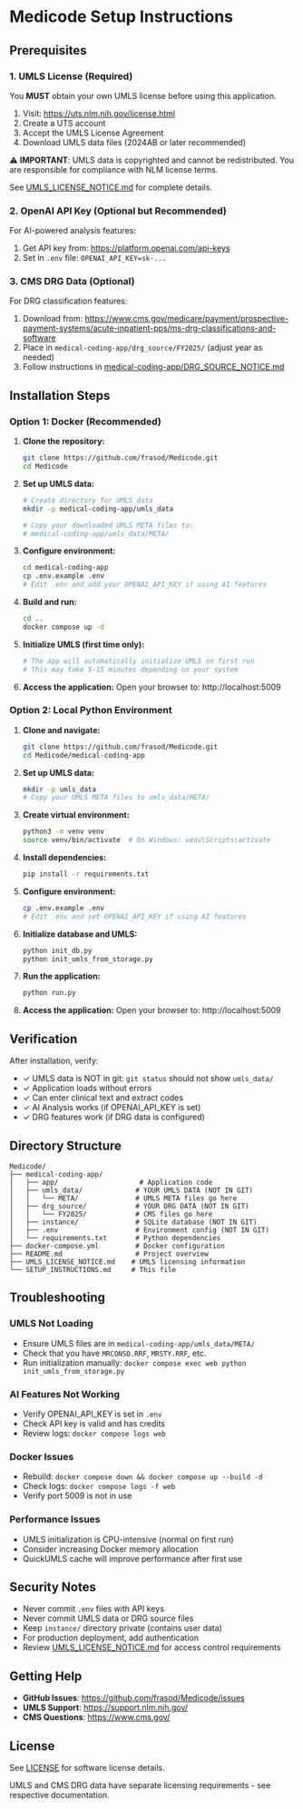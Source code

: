 # Medicode Setup Instructions

## Prerequisites

### 1. UMLS License (Required)
You **MUST** obtain your own UMLS license before using this application.

1. Visit: https://uts.nlm.nih.gov/license.html
2. Create a UTS account
3. Accept the UMLS License Agreement
4. Download UMLS data files (2024AB or later recommended)

⚠️ **IMPORTANT**: UMLS data is copyrighted and cannot be redistributed. You are responsible for compliance with NLM license terms.

See [UMLS_LICENSE_NOTICE.md](UMLS_LICENSE_NOTICE.md) for complete details.

### 2. OpenAI API Key (Optional but Recommended)
For AI-powered analysis features:
1. Get API key from: https://platform.openai.com/api-keys
2. Set in `.env` file: `OPENAI_API_KEY=sk-...`

### 3. CMS DRG Data (Optional)
For DRG classification features:
1. Download from: https://www.cms.gov/medicare/payment/prospective-payment-systems/acute-inpatient-pps/ms-drg-classifications-and-software
2. Place in `medical-coding-app/drg_source/FY2025/` (adjust year as needed)
3. Follow instructions in [medical-coding-app/DRG_SOURCE_NOTICE.md](medical-coding-app/DRG_SOURCE_NOTICE.md)

## Installation Steps

### Option 1: Docker (Recommended)

1. **Clone the repository:**
   ```bash
   git clone https://github.com/frasod/Medicode.git
   cd Medicode
   ```

2. **Set up UMLS data:**
   ```bash
   # Create directory for UMLS data
   mkdir -p medical-coding-app/umls_data
   
   # Copy your downloaded UMLS META files to:
   # medical-coding-app/umls_data/META/
   ```

3. **Configure environment:**
   ```bash
   cd medical-coding-app
   cp .env.example .env
   # Edit .env and add your OPENAI_API_KEY if using AI features
   ```

4. **Build and run:**
   ```bash
   cd ..
   docker compose up -d
   ```

5. **Initialize UMLS (first time only):**
   ```bash
   # The app will automatically initialize UMLS on first run
   # This may take 5-15 minutes depending on your system
   ```

6. **Access the application:**
   Open your browser to: http://localhost:5009

### Option 2: Local Python Environment

1. **Clone and navigate:**
   ```bash
   git clone https://github.com/frasod/Medicode.git
   cd Medicode/medical-coding-app
   ```

2. **Set up UMLS data:**
   ```bash
   mkdir -p umls_data
   # Copy your UMLS META files to umls_data/META/
   ```

3. **Create virtual environment:**
   ```bash
   python3 -m venv venv
   source venv/bin/activate  # On Windows: venv\Scripts\activate
   ```

4. **Install dependencies:**
   ```bash
   pip install -r requirements.txt
   ```

5. **Configure environment:**
   ```bash
   cp .env.example .env
   # Edit .env and set OPENAI_API_KEY if using AI features
   ```

6. **Initialize database and UMLS:**
   ```bash
   python init_db.py
   python init_umls_from_storage.py
   ```

7. **Run the application:**
   ```bash
   python run.py
   ```

8. **Access the application:**
   Open your browser to: http://localhost:5009

## Verification

After installation, verify:

- ✓ UMLS data is NOT in git: `git status` should not show `umls_data/`
- ✓ Application loads without errors
- ✓ Can enter clinical text and extract codes
- ✓ AI Analysis works (if OPENAI_API_KEY is set)
- ✓ DRG features work (if DRG data is configured)

## Directory Structure

```
Medicode/
├── medical-coding-app/
│   ├── app/                    # Application code
│   ├── umls_data/             # YOUR UMLS DATA (NOT IN GIT)
│   │   └── META/              # UMLS META files go here
│   ├── drg_source/            # YOUR DRG DATA (NOT IN GIT)
│   │   └── FY2025/            # CMS files go here
│   ├── instance/              # SQLite database (NOT IN GIT)
│   ├── .env                   # Environment config (NOT IN GIT)
│   └── requirements.txt       # Python dependencies
├── docker-compose.yml         # Docker configuration
├── README.md                  # Project overview
├── UMLS_LICENSE_NOTICE.md    # UMLS licensing information
└── SETUP_INSTRUCTIONS.md     # This file
```

## Troubleshooting

### UMLS Not Loading
- Ensure UMLS files are in `medical-coding-app/umls_data/META/`
- Check that you have `MRCONSO.RRF`, `MRSTY.RRF`, etc.
- Run initialization manually: `docker compose exec web python init_umls_from_storage.py`

### AI Features Not Working
- Verify OPENAI_API_KEY is set in `.env`
- Check API key is valid and has credits
- Review logs: `docker compose logs web`

### Docker Issues
- Rebuild: `docker compose down && docker compose up --build -d`
- Check logs: `docker compose logs -f web`
- Verify port 5009 is not in use

### Performance Issues
- UMLS initialization is CPU-intensive (normal on first run)
- Consider increasing Docker memory allocation
- QuickUMLS cache will improve performance after first use

## Security Notes

- Never commit `.env` files with API keys
- Never commit UMLS data or DRG source files
- Keep `instance/` directory private (contains user data)
- For production deployment, add authentication
- Review [UMLS_LICENSE_NOTICE.md](UMLS_LICENSE_NOTICE.md) for access control requirements

## Getting Help

- **GitHub Issues**: https://github.com/frasod/Medicode/issues
- **UMLS Support**: https://support.nlm.nih.gov/
- **CMS Questions**: https://www.cms.gov/

## License

See [LICENSE](LICENSE) for software license details.

UMLS and CMS DRG data have separate licensing requirements - see respective documentation.
